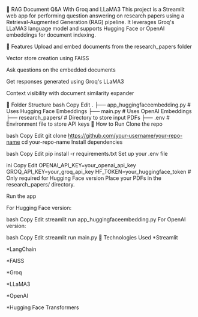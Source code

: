 📄 RAG Document Q&A With Groq and LLaMA3
This project is a Streamlit web app for performing question answering on research papers using a Retrieval-Augmented Generation (RAG) pipeline. It leverages Groq's LLaMA3 language model and supports Hugging Face or OpenAI embeddings for document indexing.

🔧 Features
Upload and embed documents from the research_papers folder

Vector store creation using FAISS

Ask questions on the embedded documents

Get responses generated using Groq's LLaMA3

Context visibility with document similarity expander

📁 Folder Structure
bash
Copy
Edit
.
├── app_huggingfaceembedding.py  # Uses Hugging Face Embeddings
├── main.py                      # Uses OpenAI Embeddings
├── research_papers/             # Directory to store input PDFs
├── .env                         # Environment file to store API keys
🚀 How to Run
Clone the repo

bash
Copy
Edit
git clone https://github.com/your-username/your-repo-name
cd your-repo-name
Install dependencies

bash
Copy
Edit
pip install -r requirements.txt
Set up your .env file

ini
Copy
Edit
OPENAI_API_KEY=your_openai_api_key
GROQ_API_KEY=your_groq_api_key
HF_TOKEN=your_huggingface_token  # Only required for Hugging Face version
Place your PDFs in the research_papers/ directory.

Run the app

For Hugging Face version:

bash
Copy
Edit
streamlit run app_huggingfaceembedding.py
For OpenAI version:

bash
Copy
Edit
streamlit run main.py
🧠 Technologies Used
*Streamlit

*LangChain

*FAISS

*Groq

*LLaMA3

*OpenAI

*Hugging Face Transformers

